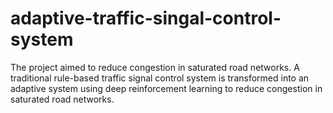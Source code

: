 # adaptive-traffic-singal-control-system
The project aimed to reduce congestion in saturated road networks. A traditional rule-based traffic signal control system is transformed into an adaptive system using deep reinforcement learning to reduce congestion in saturated road networks.
